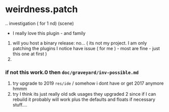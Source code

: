 # weirdness.patch
.. investigation ( for 1 nd) (scene)
- I really love this plugin - and family
1. will you host a binary release: no... ( its not my project. I am only patching the plugins I notice have issue ( for me )  - most are fine - just this one at first )
2. 
### if not this work.0 then `doc/graveyard/inv-possible.md`
1. try upgrade to 2019 `res/ide` / somehow i dont have or get 2017 anymore hmmm
2. try I think its just really old sdk usages they upgraded 2 since if I can rebuild it probably will work plus the defaults and floats if necessary stuff....
